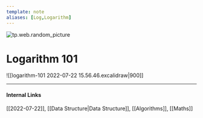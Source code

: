 ```yaml
---
template: note
aliases: [Log,Logarithm]
---
```

![tp.web.random_picture](https://images.unsplash.com/photo-1529198792282-ca6752042aa2?crop=entropy&cs=tinysrgb&fit=crop&fm=jpg&h=300&ixid=MnwxfDB8MXxyYW5kb218MHx8bGFuZHNjYXBlLHdhdGVyLG1vdW50YWlufHx8fHx8MTY1ODQ4NTA2NQ&ixlib=rb-1.2.1&q=80&utm_campaign=api-credit&utm_medium=referral&utm_source=unsplash_source&w=900)

# Logarithm 101
![[logarithm-101 2022-07-22 15.56.46.excalidraw|900]]

---
#### Internal Links
[[2022-07-22]], [[Data Structure|Data Structure]], [[Algorithms]], [[Maths]] 
